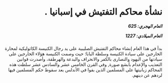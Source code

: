<h1 dir="rtl">نشأة محاكم التفتيش في إسبانيا .</h1>

<h5 dir="rtl">العام الهجري:  625

العام الميلادي: 1227

</h5>

<p dir="rtl">بدأ في هذا العام إنشاء محاكم التفتيش الصليبية على يد رجال الكنيسة الكاثوليكية لمحارة الخارجين على سيادة الكنيسة وسلطة البابا؛ حيث وصمت الكنيسة هؤلاء الخارجين على سيادتها من اليهود والنصارى بالكفر والانحراف والبدعة والهرطقة، وأصدرت قوانين التعذيب والإعدام بأبشع صورة, وفي القرن الخامس عشر والسادس عشر سلطت هذه المحاكم زبانيتها على المسلمين الذين بقوا في الأندلس بعد سقوط حكم المسلمين فيها لردهم عن دينهم.</p></br>
